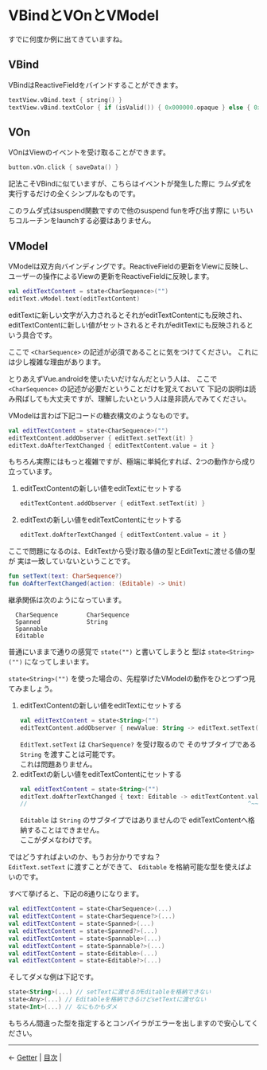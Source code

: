 
VBindとVOnとVModel
================================================================================

すでに何度か例に出てきていますね。

VBind
--------------------------------------------------------------------------------

VBindはReactiveFieldをバインドすることができます。
```kotlin
textView.vBind.text { string() }
textView.vBind.textColor { if (isValid()) { 0x000000.opaque } else { 0xff0000.opaque } }
```


VOn
--------------------------------------------------------------------------------

VOnはViewのイベントを受け取ることができます。
```kotlin
button.vOn.click { saveData() }
```
記法こそVBindに似ていますが、こちらはイベントが発生した際に
ラムダ式を実行するだけの全くシンプルなものです。

このラムダ式はsuspend関数ですので他のsuspend funを呼び出す際に
いちいちコルーチンをlaunchする必要はありません。


VModel
--------------------------------------------------------------------------------

VModelは双方向バインディングです。ReactiveFieldの更新をViewに反映し、
ユーザーの操作によるViewの更新をReactiveFieldに反映します。
```kotlin
val editTextContent = state<CharSequence>("")
editText.vModel.text(editTextContent)
```
editTextに新しい文字が入力されるとそれがeditTextContentにも反映され、
editTextContentに新しい値がセットされるとそれがeditTextにも反映されるという具合です。

ここで `<CharSequence>` の記述が必須であることに気をつけてください。
これには少し複雑な理由があります。

とりあえずVue.androidを使いたいだけなんだという人は、
ここで `<CharSequence>` の記述が必要だということだけを覚えておいて
下記の説明は読み飛ばしても大丈夫ですが、理解したいという人は是非読んでみてください。

VModelは言わば下記コードの糖衣構文のようなものです。
```kotlin
val editTextContent = state<CharSequence>("")
editTextContent.addObserver { editText.setText(it) }
editText.doAfterTextChanged { editTextContent.value = it }
```

もちろん実際にはもっと複雑ですが、極端に単純化すれば、2つの動作から成り立っています。

1. editTextContentの新しい値をeditTextにセットする  
    ```kotlin
    editTextContent.addObserver { editText.setText(it) }
    ```

1. editTextの新しい値をeditTextContentにセットする  
    ```kotlin
    editText.doAfterTextChanged { editTextContent.value = it }
    ```

ここで問題になるのは、EditTextから受け取る値の型とEditTextに渡せる値の型が
実は一致していないということです。
```kotlin
fun setText(text: CharSequence?)
fun doAfterTextChanged(action: (Editable) -> Unit)
```

継承関係は次のようになっています。
```
  CharSequence        CharSequence
  Spanned             String
  Spannable
  Editable
```

普通にいままで通りの感覚で `state("")` と書いてしまうと
型は `state<String>("")` になってしまいます。

`state<String>("")` を使った場合の、先程挙げたVModelの動作をひとつずつ見てみましょう。

1. editTextContentの新しい値をeditTextにセットする  
    ```kotlin
    val editTextContent = state<String>("")
    editTextContent.addObserver { newValue: String -> editText.setText(newValue) }
    ```
    `EditText.setText` は `CharSequence?` を受け取るので
    そのサブタイプである `String` を渡すことは可能です。  
    これは問題ありません。
1. editTextの新しい値をeditTextContentにセットする  
    ```kotlin
    val editTextContent = state<String>("")
    editText.doAfterTextChanged { text: Editable -> editTextContent.value = text }
    //                                                              ^~~~~
    ```
    `Editable` は `String` のサブタイプではありませんので
    editTextContentへ格納することはできません。  
    ここがダメなわけです。

ではどうすればよいのか、もうお分かりですね？  
`EditText.setText` に渡すことができて、 `Editable` を格納可能な型を使えばよいのです。

すべて挙げると、下記の8通りになります。
```kotlin
val editTextContent = state<CharSequence>(...)
val editTextContent = state<CharSequence?>(...)
val editTextContent = state<Spanned>(...)
val editTextContent = state<Spanned?>(...)
val editTextContent = state<Spannable>(...)
val editTextContent = state<Spannable?>(...)
val editTextContent = state<Editable>(...)
val editTextContent = state<Editable?>(...)
```

そしてダメな例は下記です。
```kotlin
state<String>(...) // setTextに渡せるがEditableを格納できない
state<Any>(...) // Editableを格納できるけどsetTextに渡せない
state<Int>(...) // なにもかもダメ
```

もちろん間違った型を指定するとコンパイラがエラーを出しますので安心してください。


* * * * * * * * * * * * * * * * * * * * * * * * * * * * * * * * * * * * * * * *

← [Getter](Getters.md)  |  [目次](../README-ja.md#チュートリアル)  |

